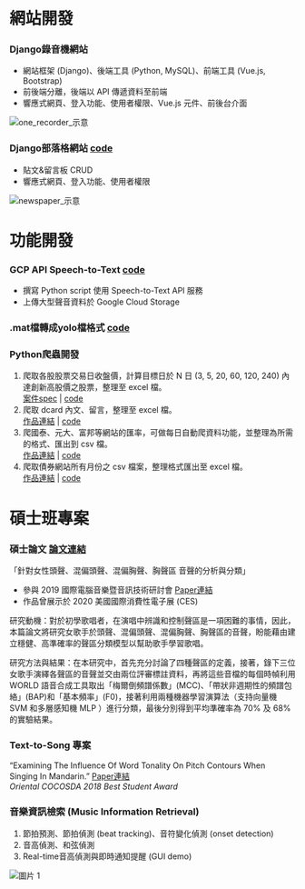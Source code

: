 <link rel="stylesheet" href="../social-circles.min.css">

# 網站開發

### Django錄音機網站

- 網站框架 (Django)、後端工具 (Python, MySQL)、前端工具 (Vue.js, Bootstrap)
- 前後端分離，後端以 API 傳遞資料至前端
- 響應式網頁、登入功能、使用者權限、Vue.js 元件、前後台介面

![one_recorder_示意](https://user-images.githubusercontent.com/14839962/117851557-035c3300-b2b9-11eb-823d-dba9b7c4c7e2.png)

### Django部落格網站  [code](https://github.com/lisa4930007/Django_news)
- 貼文&留言板 CRUD
- 響應式網頁、登入功能、使用者權限

![newspaper_示意](https://user-images.githubusercontent.com/14839962/117851535-fdfee880-b2b8-11eb-942d-45435027173d.png)

# 功能開發

### GCP API Speech-to-Text  [code](https://gist.github.com/lisa4930007/934866e97e37ceba29e75136b4e52038)
- 撰寫 Python script 使用 Speech-to-Text API 服務 
- 上傳大型聲音資料於 Google Cloud Storage

### .mat檔轉成yolo檔格式  [code](https://gist.github.com/lisa4930007/9af1c0d2832e77a7454d3ed9f6fca9c2)

### Python爬蟲開發
1. 爬取各股股票交易日收盤價，計算目標日於 N 日 (3, 5, 20, 60, 120, 240) 內達創新高股價之股票，整理至 excel 檔。 <br/>
[案件spec](https://reurl.cc/R6YL1z) | [code](https://gist.github.com/lisa4930007/3bb27a1e5e40af7d67c3085749b1bd9d)
2. 爬取 dcard 內文、留言，整理至 excel 檔。<br/>
[作品連結](https://reurl.cc/a5oNO4) | [code](https://gist.github.com/lisa4930007/a196bd9882bcd4ffbbfda05da9724622)
3. 爬國泰、元大、富邦等網站的匯率，可做每日自動爬資料功能，並整理為所需的格式、匯出到 csv 檔。<br/>
[作品連結](https://reurl.cc/l0Yppd) | [code](https://gist.github.com/lisa4930007/dc423f78cf8f8daf842c451ab6cd52e8)
4. 爬取債券網站所有月份之 csv 檔案，整理格式匯出至 excel 檔。<br/>
[作品連結](https://reurl.cc/jqNgLM) | [code](https://gist.github.com/lisa4930007/361d9a55d048e2ab3a0606c3eb3d6ee3)



# 碩士班專案

### 碩士論文  [論文連結](https://drive.google.com/file/d/1riS2ZRwsAK0zWpvBbauF_OQCu7yfMdUV/view?usp=sharing)
「針對女性頭聲、混偏頭聲、混偏胸聲、胸聲區 音聲的分析與分類」<br/>
- 參與 2019 國際電腦音樂暨音訊技術研討會  [Paper連結](https://drive.google.com/file/d/1FslitxCjTyNMNt1GUDr--phr_bUYqFzE/view?usp=sharing)<br/>
- 作品曾展示於 2020 美國國際消費性電子展 (CES)

<p>研究動機：對於初學歌唱者，在演唱中辨識和控制聲區是一項困難的事情，因此，本篇論文將研究女歌手於頭聲、混偏頭聲、混偏胸聲、胸聲區的音聲，盼能藉由建立穩健、高準確率的聲區分類模型以幫助歌手學習歌唱。</p>
<p>研究方法與結果：在本研究中，首先充分討論了四種聲區的定義，接著，錄下三位女歌手演繹各聲區的音聲並交由兩位評審標註資料，再將這些音檔的每個時幀利用 WORLD 語音合成工具取出「梅爾倒頻譜係數」(MCC)、「帶狀非週期性的頻譜包絡」(BAP)和「基本頻率」(F0)，接著利用兩種機器學習演算法（支持向量機 SVM 和多層感知機 MLP ）進行分類，最後分別得到平均準確率為 70% 及 68% 的實驗結果。</p>

### Text-to-Song 專案
“Examining The Influence Of Word Tonality On Pitch Contours When Singing In Mandarin.”  [Paper連結](https://drive.google.com/file/d/1YMwhpouMPATjJBI5g-RJPTN9s21sUg5p/view?usp=sharing)<br/>
_Oriental COCOSDA 2018 Best Student Award_


### 音樂資訊檢索 (Music Information Retrieval)
1. 節拍預測、節拍偵測 (beat tracking)、音符變化偵測 (onset detection)
2. 音高偵測、和弦偵測
3. Real-time音高偵測與即時通知提醒 (GUI demo)

![圖片 1](https://user-images.githubusercontent.com/14839962/117907845-11866f80-b30a-11eb-81ba-ca119ce94b0b.png)



<a class="icon-linkedin social-button color" href="https://www.linkedin.com/in/lisa4930007/"></a>
